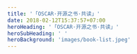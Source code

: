 ```yaml
---
title: '「OSCAR·开源之书·共读」'
date: 2018-02-12T15:37:57+07:00
heroHeading: '「OSCAR·开源之书·共读」'
heroSubHeading: ' '
heroBackground: 'images/book-list.jpeg'
---
```

